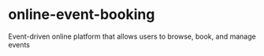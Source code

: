 # online-event-booking
Event-driven online platform that allows users to browse, book, and manage events
